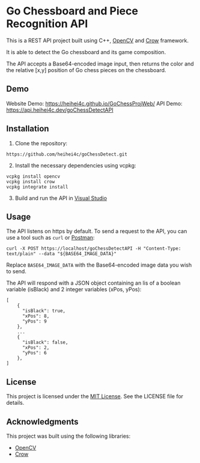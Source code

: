 # Go Chessboard and Piece Recognition API

This is a REST API project built using C++, [OpenCV](https://opencv.org/) and [Crow](https://github.com/crowcpp/crow) framework. 

It is able to detect the Go chessboard and its game composition.

The API accepts a Base64-encoded image input, then returns the color and the relative [x,y] position of Go chess pieces on the chessboard.

## Demo

Website Demo: https://heihei4c.github.io/GoChessProjWeb/
API Demo: https://api.heihei4c.dev/goChessDetectAPI

## Installation

1. Clone the repository:

```
https://github.com/heihei4c/goChessDetect.git
```

2. Install the necessary dependencies using vcpkg:

```
vcpkg install opencv
vcpkg install crow
vcpkg integrate install
```

3. Build and run the API in [Visual Studio](https://visualstudio.microsoft.com/)


## Usage

The API listens on https by default. To send a request to the API, you can use a tool such as `curl` or [Postman](https://www.postman.com/downloads/):

```
curl -X POST https://localhost/goChessDetectAPI -H "Content-Type: text/plain" --data "${BASE64_IMAGE_DATA}"
```

Replace `BASE64_IMAGE_DATA` with the Base64-encoded image data you wish to send.

The API will respond with a JSON object containing an lis of a boolean variable (isBlack) and 2 integer variables (xPos, yPos):

```
[
    {
      "isBlack": true,
      "xPos": 8,
      "yPos": 9
    },
    ...
    {
      "isBlack": false,
      "xPos": 2,
      "yPos": 6
    },
]

```

## License

This project is licensed under the [MIT License](https://opensource.org/licenses/MIT). See the LICENSE file for details.

## Acknowledgments

This project was built using the following libraries:

- [OpenCV](https://opencv.org/)
- [Crow](https://github.com/crowcpp/crow)
